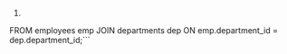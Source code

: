 1) ```sql SELECT emp.first_name, emp.last_name, emp.department_id, dep.department_name 
FROM employees emp
JOIN departments dep
ON emp.department_id = dep.department_id;```
